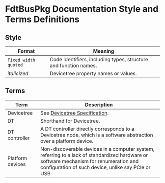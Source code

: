 # FdtBusPkg Documentation Style and Terms Definitions

## Style

| Format | Meaning |
| ------ | ------- |
| `Fixed width quoted` | Code identifiers, including types, structure and function names. |
| _italicized_ | Devicetree property names or values. |

## Terms

| Term | Description |
| ---- | ----------- |
| Devicetree | See [Devicetree Specification](https://www.devicetree.org/). |
| DT   | Shorthand for Devicetree. |
| DT controller | A DT controller directly corresponds to a Devicetree node, which is a software abstraction over a platform device. |
| Platform devices | Non-discoverable devices in a computer system, referring to a lack of standardized hardware or software mechanism for renumeration and configuration of such device, unlike say PCIe or USB. |
